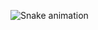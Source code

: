 ![Snake animation](https://github.com/josuehaspereira/josuehasspereira/blob/output/github-contribution-grid-snake.svg)
